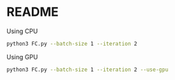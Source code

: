 # README
Using CPU

```sh
python3 FC.py --batch-size 1 --iteration 2
```

Using GPU

```sh
python3 FC.py --batch-size 1 --iteration 2 --use-gpu
```